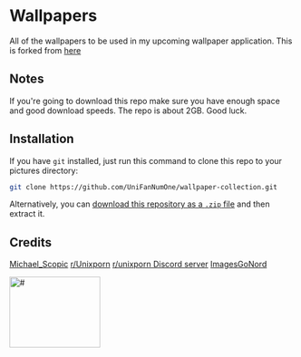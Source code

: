 # Wallpapers

All of the wallpapers to be used in my upcoming wallpaper application. This is forked from [here](https://github.com/michaelScopic/Wallpapers)

## Notes

If you're going to download this repo make sure you have enough space and good download speeds. The repo is about 2GB. Good luck.

## Installation

If you have `git` installed, just run this command to clone this repo to your pictures directory:
```sh
git clone https://github.com/UniFanNumOne/wallpaper-collection.git
```

Alternatively, you can [download this repository as a `.zip` file](https://github.com/UniFanNumOne/wallpaper-collection/archive/refs/heads/main.zip) and then extract it.

## Credits

[Michael_Scopic](https://github.com/michaelScopic/Wallpapers)
[r/Unixporn](https://www.reddit.com/r/unixporn/)
[r/unixporn Discord server](https://discord.gg/unixporn)
[ImagesGoNord](https://github.com/Schroedinger-Hat/ImageGoNord-Web)

<p><img src="[https://file.garden/ZnwfXL-zy2Zk1E4c/neocities-kikurireviews/Images/stickers/ryogif1.gif](https://github.com/UniFanNumOne/wallpaper-collection/blob/main/landscapes/marek-piwnicki-zV2zh23STCk-unsplash.jpg?raw=true)" alt="#" style="width:160px;height:125px;"><p>
